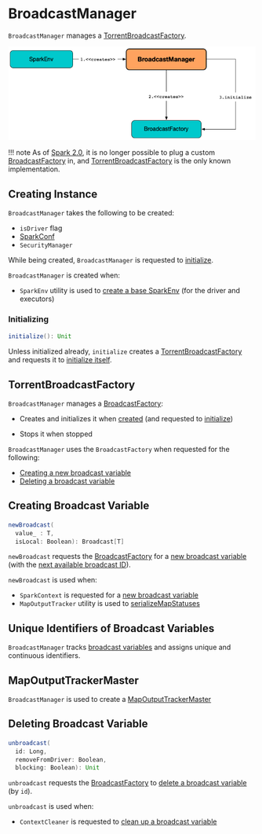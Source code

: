 # BroadcastManager

`BroadcastManager` manages a [TorrentBroadcastFactory](#broadcastFactory).

![BroadcastManager, SparkEnv and BroadcastFactory](../images/core/BroadcastManager.png)

!!! note
    As of [Spark 2.0](https://issues.apache.org/jira/browse/SPARK-12588), it is no longer possible to plug a custom [BroadcastFactory](BroadcastFactory.md) in, and [TorrentBroadcastFactory](TorrentBroadcastFactory.md) is the only known implementation.

## Creating Instance

`BroadcastManager` takes the following to be created:

* <span id="isDriver"> `isDriver` flag
* <span id="conf"> [SparkConf](../SparkConf.md)
* <span id="securityManager"> `SecurityManager`

While being created, `BroadcastManager` is requested to [initialize](#initialize).

`BroadcastManager` is created when:

* `SparkEnv` utility is used to [create a base SparkEnv](../SparkEnv.md#create) (for the driver and executors)

### <span id="initialize"> Initializing

```scala
initialize(): Unit
```

Unless initialized already, `initialize` creates a [TorrentBroadcastFactory](#broadcastFactory) and requests it to [initialize itself](TorrentBroadcastFactory.md#initialize).

## <span id="broadcastFactory"> TorrentBroadcastFactory

`BroadcastManager` manages a [BroadcastFactory](BroadcastFactory.md):

* Creates and initializes it when [created](#creating-instance) (and requested to [initialize](#initialize))

* Stops it when stopped

`BroadcastManager` uses the `BroadcastFactory` when requested for the following:

* [Creating a new broadcast variable](#newBroadcast)
* [Deleting a broadcast variable](#unbroadcast)

## <span id="newBroadcast"> Creating Broadcast Variable

```scala
newBroadcast(
  value_ : T,
  isLocal: Boolean): Broadcast[T]
```

`newBroadcast` requests the [BroadcastFactory](#broadcastFactory) for a [new broadcast variable](BroadcastFactory.md#newBroadcast) (with the [next available broadcast ID](#nextBroadcastId)).

`newBroadcast` is used when:

* `SparkContext` is requested for a [new broadcast variable](../SparkContext.md#broadcast)
* `MapOutputTracker` utility is used to [serializeMapStatuses](../scheduler/MapOutputTracker.md#serializeMapStatuses)

## <span id="nextBroadcastId"> Unique Identifiers of Broadcast Variables

`BroadcastManager` tracks [broadcast variables](#newBroadcast) and assigns unique and continuous identifiers.

## <span id="MapOutputTrackerMaster"> MapOutputTrackerMaster

`BroadcastManager` is used to create a [MapOutputTrackerMaster](../scheduler/MapOutputTrackerMaster.md#BroadcastManager)

## <span id="unbroadcast"> Deleting Broadcast Variable

```scala
unbroadcast(
  id: Long,
  removeFromDriver: Boolean,
  blocking: Boolean): Unit
```

`unbroadcast` requests the [BroadcastFactory](#broadcastFactory) to [delete a broadcast variable](BroadcastFactory.md#unbroadcast) (by `id`).

`unbroadcast` is used when:

* `ContextCleaner` is requested to [clean up a broadcast variable](../core/ContextCleaner.md#doCleanupBroadcast)
